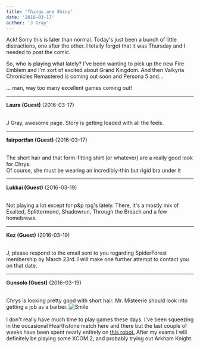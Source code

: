 ```yaml
---
title: 'Things are Shiny'
date: '2016-03-17'
author: 'J Gray'
---
```


<p>Ack! Sorry this is later than normal. Today's just been a bunch of little distractions, one after the other. I totally forgot that it was Thursday and I needed to post the comic.</p><p>So, who is playing what lately? I've been wanting to pick up the new Fire Emblem and I'm sort of excited about Grand Kingdom. And then Valkyria Chronicles Remastered is coming out soon and Persona 5 and...</p><p>... man, way too many excellent games coming out!</p>

---
**Laura (Guest)** (2016-03-17)

<br> J Gray, awesome page. Story is getting loaded with all the feels.&nbsp;

---
**fairportfan (Guest)** (2016-03-17)

<br>The short hair and that form-fitting shirt (or whatever) are a really good look for Chrys.<br>Of course, she must be wearing an incredibly-thin but rigid  bra  under it

---
**Lukkai (Guest)** (2016-03-19)

<br> Not playing a lot except for p&amp;p rpg's lately. There, it's a mostly mix of Exalted, Splittermond, Shadowrun, Through the Breach and a few homebrews.<br>

---
**Kez (Guest)** (2016-03-19)

<br> J, please respond to the email sent to you regarding SpiderForest membership by March 23rd. I will make one further attempt to contact you on that date.<br>

---
**Gunsolo (Guest)** (2016-03-19)

<br> Chrys is looking pretty good with short hair. Mr. Misteerie should look into getting a job as a barber. <img src="//smilies/smile.gif" alt="Smile" border="0"><br><br>I don't really have much time to play games these days. I've been squeezing in the occasional Hearthstone match here and there but the last couple of weeks have been spent nearly entirely on <a name="" target="" classname="" class="" href="https://www.youtube.com/watch?v=9lCRyh-02EM">this robot.</a> After my exams I will definitely be playing some XCOM 2, and probably trying out Arkham Knight.<br>

